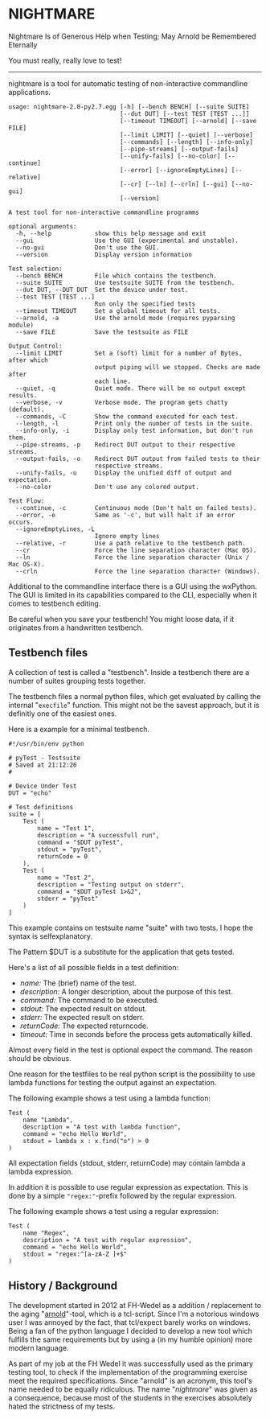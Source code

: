 
NIGHTMARE
=========
Nightmare Is of Generous Help when Testing; May Arnold be Remembered Eternally

You must really, really love to test!

---

nightmare is a tool for automatic testing of non-interactive commandline
applications.

    usage: nightmare-2.0-py2.7.egg [-h] [--bench BENCH] [--suite SUITE]
                                   [--dut DUT] [--test TEST [TEST ...]]
                                   [--timeout TIMEOUT] [--arnold] [--save FILE]
                                   [--limit LIMIT] [--quiet] [--verbose]
                                   [--commands] [--length] [--info-only]
                                   [--pipe-streams] [--output-fails]
                                   [--unify-fails] [--no-color] [--continue]
                                   [--error] [--ignoreEmptyLines] [--relative]
                                   [--cr] [--ln] [--crln] [--gui] [--no-gui]
                                   [--version]

    A test tool for non-interactive commandline programms

    optional arguments:
      -h, --help            show this help message and exit
      --gui                 Use the GUI (experimental and unstable).
      --no-gui              Don't use the GUI.
      --version             Display version information

    Test selection:
      --bench BENCH         File which contains the testbench.
      --suite SUITE         Use testsuite SUITE from the testbench.
      --dut DUT, --DUT DUT  Set the device under test.
      --test TEST [TEST ...]
                            Run only the specified tests
      --timeout TIMEOUT     Set a global timeout for all tests.
      --arnold, -a          Use the arnold mode (requires pyparsing module)
      --save FILE           Save the testsuite as FILE

    Output Control:
      --limit LIMIT         Set a (soft) limit for a number of Bytes, after which
                            output piping will we stopped. Checks are made after
                            each line.
      --quiet, -q           Quiet mode. There will be no output except results.
      --verbose, -v         Verbose mode. The program gets chatty (default).
      --commands, -C        Show the command executed for each test.
      --length, -l          Print only the number of tests in the suite.
      --info-only, -i       Display only test information, but don't run them.
      --pipe-streams, -p    Redirect DUT output to their respective streams.
      --output-fails, -o    Redirect DUT output from failed tests to their
                            respective streams.
      --unify-fails, -u     Display the unified diff of output and expectation.
      --no-color            Don't use any colored output.

    Test Flow:
      --continue, -c        Continuous mode (Don't halt on failed tests).
      --error, -e           Same as '-c', but will halt if an error occurs.
      --ignoreEmptyLines, -L
                            Ignore empty lines
      --relative, -r        Use a path relative to the testbench path.
      --cr                  Force the line separation character (Mac OS).
      --ln                  Force the line separation character (Unix / Mac OS-X).
      --crln                Force the line separation character (Windows).


Additional to the commandline interface there is a GUI using the
wxPython. The GUI is limited in its capabilities compared to the CLI,
especially when it comes to testbench editing.

Be careful when you save your testbench! You might loose data, if it originates
from a handwritten testbench.


Testbench files
---------------

A collection of test is called a "testbench".
Inside a testbench there are a number of suites grouping tests together.

The testbench files a normal python files, which get evaluated by calling
the internal "`execfile`" function. This might not be the savest approach, but
it is definitly one of the easiest ones.

Here is a example for a minimal testbench.

	#!/usr/bin/env python

	# pyTest - Testsuite
	# Saved at 21:12:26
	#

	# Device Under Test
	DUT = "echo"

	# Test definitions
	suite = [
		Test (
			name = "Test 1",
			description = "A successfull run",
			command = "$DUT pyTest",
			stdout = "pyTest",
			returnCode = 0
		),
		Test (
			name = "Test 2",
			description = "Testing output on stderr",
			command = "$DUT pyTest 1>&2",
			stderr = "pyTest"
		)
	]

This example contains on testsuite name "suite" with two tests.
I hope the syntax is selfexplanatory.

The Pattern $DUT is a substitute for the application that gets tested.

Here's a list of all possible fields in a test definition:

- *name:* The (brief) name of the test.
- *description:* A longer description, about the purpose of this test.
- *command:* The command to be executed.
- *stdout:* The expected result on stdout.
- *stderr:* The expected result on stderr.
- *returnCode:* The expected returncode.
- *timeout:* Time in seconds before the process gets automatically killed.

Almost every field in the test is optional expect the command. The reason
should be obvious.

One reason for the testfiles to be real python script is the possibility to use
lambda functions for testing the output against an expectation.

The following example shows a test using a lambda function:

	Test (
		name "Lambda",
		description = "A test with lambda function",
		command = "echo Hello World",
		stdout = lambda x : x.find("o") > 0
	)

All expectation fields (stdout, stderr, returnCode) may contain lambda
a lambda expression.

In addition it is possible to use regular expression as expectation.
This is done by a simple `"regex:"`-prefix followed by the regular
expression.

The following example shows a test using a regular expression:

	Test (
		name "Regex",
		description = "A test with regular expression",
		command = "echo Hello World",
		stdout = "regex:^[a-zA-Z ]+$"
	)

History / Background
--------------------

The development started in 2012 at FH-Wedel as a addition / replacement to the
aging "[arnold](http://stud.fh-wedel.de/~arnold)"-tool, which is a tcl-script.
Since I'm a notorious windows user I was annoyed by the fact, that tcl/expect
barely works on windows. Being a fan of the python language I decided to
develop a new tool which fulfills the same requirements but by using a (in my
humble opinion) more modern language.

As part of my job at the FH Wedel it was successfully used as the primary
testing tool, to check if the implementation of the programming exercise meet
the required specifications.
Since "arnold" is an acronym, this tool's name needed to be equally ridiculous.
The name "*nightmare*" was given as a consequence, because most of the students
in the exercises absolutely hated the strictness of my tests.
